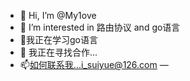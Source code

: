 - 👋 Hi, I’m @My1ove
- 👀 I’m interested in 路由协议 and go语言
- 🌱我正在学习go语言
- 💞️ 我正在寻找合作...
- 📫如何联系我...i_suiyue@126.com
—  

<!---
My1ove/My1ove is a ✨ special ✨ repository because its `README.md` (this file) appears on your GitHub profile.
You can click the Preview link to take a look at your changes.
--->
